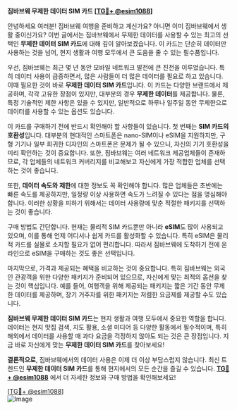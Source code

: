 **짐바브웨 무제한 데이터 SIM 카드 [[TG💪+ @esim1088](https://t.me/s/esim1088)]**

안녕하세요 여러분! 짐바브웨 여행을 준비하고 계신가요? 아니면 이미 짐바브웨에서 생활 중이신가요? 이번 글에서는 짐바브웨에서 무제한 데이터를 사용할 수 있는 최고의 선택인 **무제한 데이터 SIM 카드**에 대해 깊이 알아보겠습니다. 이 카드는 단순히 데이터만 사용하는 것을 넘어, 현지 생활과 여행 모두에서 큰 도움을 줄 수 있는 필수품입니다.

우선, 짐바브웨는 최근 몇 년 동안 모바일 네트워크 발전에 큰 진전을 이루었습니다. 특히 데이터 사용이 급증하면서, 많은 사람들이 더 많은 데이터를 필요로 하고 있습니다. 이때 필요한 것이 바로 **무제한 데이터 SIM 카드**입니다. 이 카드는 다양한 브랜드에서 제공하며, 각각 고유한 장점이 있지만, 대부분의 경우 **무제한 데이터**를 제공합니다. 물론, 특정 기술적인 제한 사항은 있을 수 있지만, 일반적으로 하루나 일주일 동안 무제한으로 데이터를 사용할 수 있는 옵션도 있습니다.

이 카드를 구매하기 전에 반드시 확인해야 할 사항들이 있습니다. 첫 번째는 **SIM 카드의 호환성**입니다. 대부분의 현대적인 스마트폰은 nano-SIM이나 eSIM을 지원하지만, 구형 기기나 일부 희귀한 디자인의 스마트폰은 문제가 될 수 있으니, 자신의 기기 호환성을 미리 확인하는 것이 중요합니다. 또한, 짐바브웨는 여러 네트워크 제공업체들이 존재하므로, 각 업체들의 네트워크 커버리지를 비교해보고 자신에게 가장 적합한 업체를 선택하는 것이 좋습니다.

또한, **데이터 속도와 제한**에 대한 정보도 꼭 확인해야 합니다. 많은 업체들은 초반에는 빠른 속도를 제공하지만, 일정량 이상 사용하면 속도가 느려질 수 있다는 점을 명심해야 합니다. 이러한 상황을 피하기 위해서는 데이터 사용량에 맞춘 적절한 패키지를 선택하는 것이 좋습니다.

구매 방법도 간단합니다. 현재는 물리적 SIM 카드뿐만 아니라 **eSIM**도 많이 사용되고 있으며, 이를 통해 언제 어디서나 쉽게 카드를 활성화할 수 있습니다. 특히 eSIM은 물리적 카드를 실물로 소지할 필요가 없어 편리합니다. 따라서 짐바브웨에 도착하기 전에 온라인으로 eSIM을 구매하는 것도 좋은 선택입니다.

마지막으로, 가격과 제공되는 혜택을 비교하는 것이 중요합니다. 특히 짐바브웨는 외국인 관광객을 위한 다양한 패키지가 준비되어 있으므로, 자신에게 맞는 최적의 옵션을 찾는 것이 핵심입니다. 예를 들어, 여행객을 위해 제공되는 패키지는 짧은 기간 동안 무제한 데이터를 제공하며, 장기 거주자를 위한 패키지는 저렴한 요금제를 제공할 수도 있습니다.

**짐바브웨 무제한 데이터 SIM 카드**는 현지 생활과 여행 모두에서 중요한 역할을 합니다. 데이터는 현지 맛집 검색, 지도 활용, 소셜 미디어 등 다양한 활동에서 필수적이며, 특히 해외에서 데이터를 사용할 때 과다 요금을 걱정하지 않아도 되는 것은 큰 장점입니다. 지금 바로 자신에게 맞는 **무제한 데이터 SIM 카드**를 찾아보세요!

**결론적으로**, 짐바브웨에서의 데이터 사용은 이제 더 이상 부담스럽지 않습니다. 최신 트렌드인 **무제한 데이터 SIM 카드**를 통해 현지에서의 모든 순간을 즐길 수 있습니다. **[TG💪+ @esim1088](https://t.me/s/esim1088)** 에서 더 자세한 정보와 구매 방법을 확인해보세요!

[[TG💪+ @esim1088](https://t.me/s/esim1088)]  
![Image](https://i.postimg.cc/Y0z9fWf4/image.png)